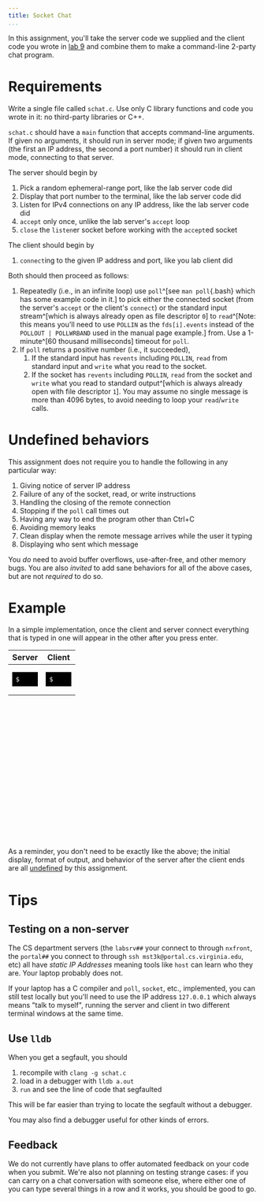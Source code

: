 ```yaml
---
title: Socket Chat
...
```


In this assignment, you'll take the server code we supplied and the client code you wrote in [lab 9](lab09-sockets.html) and combine them to make a command-line 2-party chat program.

# Requirements

Write a single file called `schat.c`. Use only C library functions and code you wrote in it: no third-party libraries or C++.

`schat.c` should have a `main` function that accepts command-line arguments.
If given no arguments, it should run in server mode; if given two arguments (the first an IP address, the second a port number) it should run in client mode, connecting to that server.

The server should begin by

1. Pick a random ephemeral-range port, like the lab server code did
1. Display that port number to the terminal, like the lab server code did
1. Listen for IPv4 connections on any IP address, like the lab server code did
1. `accept` only once, unlike the lab server's `accept` loop
1. `close` the `listen`er socket before working with the `accept`ed socket

The client should begin by

1. `connect`ing to the given IP address and port, like you lab client did

Both should then proceed as follows:

1. Repeatedly (i.e., in an infinite loop) use `poll`^[see `man poll`{.bash} which has some example code in it.] to pick either the connected socket (from the server's `accept` or the client's `connect`) or the standard input stream^[which is always already open as file descriptor `0`] to `read`^[Note: this means you'll need to use `POLLIN` as the `fds[i].events` instead of the `POLLOUT | POLLWRBAND` used in the manual page example.] from. Use a 1-minute^[60 thousand milliseconds] timeout for `poll`.
1. If `poll` returns a positive number (i.e., it succeeded),
    1. If the standard input has `revents` including `POLLIN`, `read` from standard input and `write` what you read to the socket.
    1. If the socket has `revents` including `POLLIN`, `read` from the socket and `write` what you read to standard output^[which is always already open with file descriptor `1`]. You may assume no single message is more than 4096 bytes, to avoid needing to loop your `read`/`write` calls.

# Undefined behaviors

This assignment does not require you to handle the following in any particular way:

1. Giving notice of server IP address
1. Failure of any of the socket, read, or write instructions
1. Handling the closing of the remote connection
1. Stopping if the `poll` call times out
1. Having any way to end the program other than Ctrl+C
1. Avoiding memory leaks
1. Clean display when the remote message arrives while the user it typing
1. Displaying who sent which message

You *do* need to avoid buffer overflows, use-after-free, and other memory bugs.
You are also *invited* to add sane behaviors for all of the above cases, but are not *required* to do so.

# Example

In a simple implementation, once the client and server connect everything that is typed in one will appear in the other after you press enter.

<table width="100%" style="height:24em;"><thead><tr><th width="50%">Server</th><th width="50%">Client</th></thead><tbody><tr><td style="vertical-align:top"><pre id="server" style="color:white;background:black;border:1ex solid black;">$ </pre></td><td style="vertical-align:top"><pre id="client" style="color:white;background:black;border:1ex solid black;">$ </pre></td></tr></tbody><table>
<script>
let events=[
'st./a.out\n',
'splabsrv01.cs.virginia.edu has address 128.143.67.241\nListening on port 55718\n',
'ct./a.out 128.143.67.241 55718\n',
'ctHi!\n',
'spHi!\n',
'stHello\n',
'cpHello\n',
'stHow are you today?\n',
'cpHow are you today?\n',
'ctFine, thanks; and you?\n',
'spFine, thanks; and you?\n',
'stI\'m good.\n',
'cpI\.m good.\n',
'ctOK. Bye.\n',
'spOK. Bye.\n',
'ct^C\n',
'cp$ ',
'stWait, don\'t go!\n',
'stHello?\n',
'st^C\n',
'sp$ ',
];
var i = 0;
var ai = 2;
function act() {
if (i == events.length) {
document.getElementById('client').innerHTML = '$ █';
document.getElementById('server').innerHTML = '$ █';
i = 0;
ai = 2;
setTimeout(act, 1000);
} else {
let row = events[i];
let dest = document.getElementById(row[0] == 'c'? 'client':'server');
if (row[1] == 'p') {
dest.innerHTML = dest.innerHTML.substr(0,dest.innerHTML.length-1) + row.substr(2)+'█';
i += 1
ai = 2;
setTimeout(act, 500);
} else {
dest.innerHTML = dest.innerHTML.substr(0,dest.innerHTML.length-1) + row[ai]+'█';
ai += 1;
if (ai < row.length) setTimeout(act, 100);
else { i += 1; ai = 2; setTimeout(act, 250); }
}
}
}
act();
</script>

As a reminder, you don't need to be exactly like the above; the initial display, format of output, and behavior of the server after the client ends are all [undefined](#undefined-behaviors) by this assignment.

# Tips

## Testing on a non-server

The CS department servers (the `labsrv##` your connect to through `nxfront`, the `portal##` you connect to through `ssh mst3k@portal.cs.virginia.edu`, etc) all have *static IP Addresses* meaning tools like `host` can learn who they are. Your laptop probably does not.

If your laptop has a C compiler and `poll`, `socket`, etc., implemented, you can still test locally but you'll need to use the IP address `127.0.0.1` which always means "talk to myself", running the server and client in two different terminal windows at the same time.

## Use `lldb`

When you get a segfault, you should

1. recompile with `clang -g schat.c`
2. load in a debugger with `lldb a.out`
3. `run` and see the line of code that segfaulted

This will be far easier than trying to locate the segfault without a debugger.

You may also find a debugger useful for other kinds of errors.

## Feedback

We do not currently have plans to offer automated feedback on your code when you submit. We're also not planning on testing strange cases: if you can carry on a chat conversation with someone else, where either one of you can type several things in a row and it works, you should be good to go.

